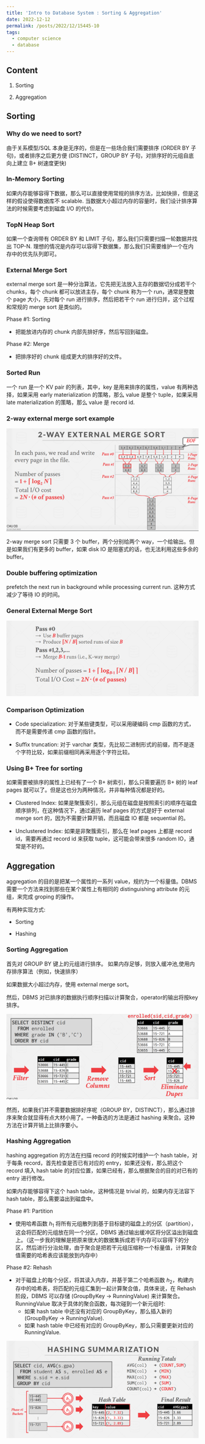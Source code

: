 ```yaml
---
title: 'Intro to Database System : Sorting & Aggregation'
date: 2022-12-12
permalink: /posts/2022/12/15445-10
tags:
  - computer science
  - database
---
```

## Content

1. Sorting

2. Aggregation

## Sorting

### Why do we need to sort?

由于关系模型/SQL 本身是无序的，但是在一些场合我们需要排序 (ORDER BY 子句)，或者排序之后更方便 (DISTINCT，GROUP BY 子句，对排序好的元组自底向上建立 B+ 树速度更快)

### In-Memory Sorting

如果内存能够容得下数据，那么可以直接使用常规的排序方法，比如快排，但是这样的假设使得数据库不 scalable. 当数据大小超过内存的容量时，我们设计排序算法的时候需要考虑到磁盘 I/O 的代价。

### TopN Heap Sort

如果一个查询带有 ORDER BY 和 LIMIT 子句，那么我们只需要扫描一轮数据并找出 TOP-N. 理想的情况是内存可以容得下数据集，那么我们只需要维护一个在内存中的优先队列即可。

### External Merge Sort

external merge sort 是一种分治算法，它先把无法放入主存的数据切分成若干个 chunks，每个 chunk 都可以放进主存，每个 chunk 称为一个 run，通常是整数个 page 大小，先对每个 run 进行排序，然后把若干个 run 进行归并，这个过程和常规的 merge sort 是类似的。

Phase #1: Sorting
- 把能放进内存的 chunk 内部先排好序，然后写回到磁盘。

Phase #2: Merge
- 把排序好的 chunk 组成更大的排序好的文件。

### Sorted Run

一个 run 是一个 KV pair 的列表，其中，key 是用来排序的属性，value 有两种选择，如果采用 early materialization 的策略，那么 value 是整个 tuple，如果采用 late materialization 的策略，那么 value 是 record id.

### 2-way external merge sort example

![](https://github.com/SUNLIFAN/images/blob/main/post/db1001.png?raw=true)

2-way merge sort 只需要 3 个 buffer，两个分别给两个 way，一个给输出。但是如果我们有更多的 buffer，如果 disk IO 是阻塞式的话，也无法利用这些多余的 buffer。

### Double buffering optimization

prefetch the next run in background while processing current run. 这种方式减少了等待 IO 的时间。

### General External Merge Sort

![](https://github.com/SUNLIFAN/images/blob/main/post/db1002.png?raw=true)

### Comparison Optimization

- Code specialization: 对于某些键类型，可以采用硬编码 cmp 函数的方式，而不是需要传递 cmp 函数的指针。 

- Suffix truncation: 对于 varchar 类型，先比较二进制形式的前缀，而不是逐个字符比较，如果前缀相同再采用逐个字符比较。


### Using B+ Tree for sorting

如果需要被排序的属性上已经有了一个 B+ 树索引，那么只需要遍历 B+ 树的 leaf pages 就可以了。但是这也分为两种情况，并非每种情况都是好的。

- Clustered Index: 如果是聚簇索引，那么元组在磁盘是按照索引的顺序在磁盘顺序排列，在这种情况下，通过遍历 leaf pages 的方式是好于 external merge sort 的，因为不需要计算开销，而且磁盘 IO 都是 sequential 的。

- Unclustered Index: 如果是非聚簇索引，那么在 leaf pages 上都是 record id，需要再通过 record id 来获取 tuple，这可能会带来很多 random IO，通常是不好的。

## Aggregation

aggregation 的目的是把某一个属性的一系列 value，规约为一个标量值。DBMS 需要一个方法来找到那些在某个属性上有相同的 distinguishing attribute 的元组，来完成 groping 的操作。

有两种实现方式:

- Sorting

- Hashing

### Sorting Aggregation

首先对 GROUP BY 键上的元组进行排序。 如果内存足够，则放入缓冲池,使用内存排序算法（例如，快速排序）

如果数据大小超过内存，使用 external merge sort。

然后，DBMS 对已排序的数据执行顺序扫描以计算聚合，operator的输出将按key排序。

![](https://github.com/SUNLIFAN/images/blob/main/post/db1003.png?raw=true)

然而，如果我们并不需要数据排好序呢（GROUP BY，DISTINCT），那么通过排序来聚合就显得有点大材小用了。一种备选的方法是通过 hashing 来聚合。这种方法在计算开销上比排序要小。

### Hashing Aggregation

hashing aggregation 的方法在扫描 record 的时候实时维护一个 hash table，对于每条 record，首先检查是否已有对应的 entry，如果还没有，那么把这个 record 填入 hash table 的对应位置，如果已经有，那么根据聚合的目的对已有的 entry 进行修改。

如果内存能够容得下这个 hash table，这种情况是 trivial 的，如果内存无法容下 hash table，那么需要溢出到磁盘中。

Phase #1: Partition
- 使用哈希函数 $h_1$ 将所有元组散列到基于目标键的磁盘上的分区（partition），这会将匹配的元组放在同一个分区，DBMS 通过输出缓冲区将分区溢出到磁盘上。（这一步我的理解是把原来很大的数据集拆成若干内存可以容得下的分区，然后进行分治处理，由于聚合是把若干元组压缩称一个标量值，计算聚合值需要的哈希表应该能放到内存中）

Phase #2: Rehash
- 对于磁盘上的每个分区，将其读入内存，并基于第二个哈希函数 $h_2$，构建内存中的哈希表，将匹配的元组汇集到一起计算聚合值，具体来说，在 Rehash 阶段，DBMS 可以存储 (GroupByKey -> RunningValue) 来计算聚合。 RunningValue 取决于具体的聚合函数，每次碰到一个新元组时:
  - 如果 hash table 中还没有对应的 GroupByKey，那么插入新的 (GroupByKey -> RunningValue).
  - 如果 hash table 中已经有对应的 GroupByKey，那么只需要更新对应的 RunningValue. 

![](https://github.com/SUNLIFAN/images/blob/main/post/db1004.png?raw=true)